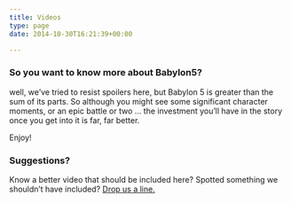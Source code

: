 ```yaml
---
title: Videos
type: page
date: 2014-10-30T16:21:39+00:00

---
```

### So you want to know more about Babylon5?

well, we&#8217;ve tried to resist spoilers here, but Babylon 5 is greater than the sum of its parts. So although you might see some significant character moments, or an epic battle or two &#8230; the investment you&#8217;ll have in the story once you get into it is far, far better.

Enjoy!

<div class="row">
  <div class="col-md-6 responsive-iframe-wrapper">
  </div>
  
  <div class="col-md-6 responsive-iframe-wrapper">
  </div>
</div>

<div class="row">
  <div class="col-md-6 responsive-iframe-wrapper">
  </div>
  
  <div class="col-md-6 responsive-iframe-wrapper">
  </div>
</div>

<div class="row">
  <div class="col-md-6 responsive-iframe-wrapper">
  </div>
  
  <div class="col-md-6 responsive-iframe-wrapper">
  </div>
</div></div> 

### Suggestions?

Know a better video that should be included here? Spotted something we shouldn&#8217;t have included? [Drop us a line.][1]

 [1]: ../contact-us "Contact Us"